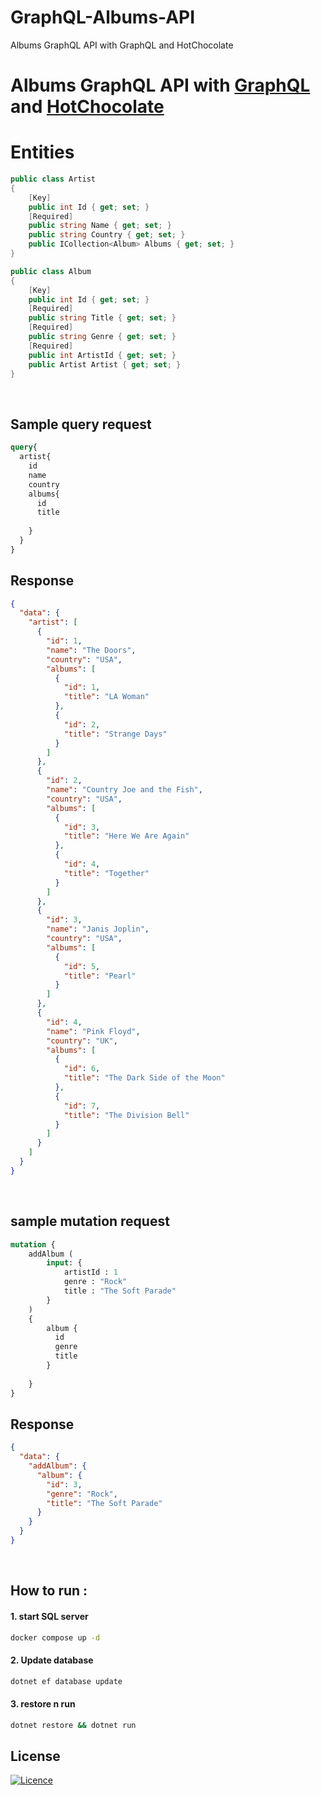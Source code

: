 # GraphQL-Albums-API
Albums GraphQL API with GraphQL and HotChocolate 

# Albums GraphQL API with [GraphQL](https://github.com/graphql-dotnet/graphql-dotnet) and [HotChocolate](https://github.com/ChilliCream/hotchocolate)


# Entities
```c#
public class Artist
{
    [Key]
    public int Id { get; set; }
    [Required]
    public string Name { get; set; }
    public string Country { get; set; }
    public ICollection<Album> Albums { get; set; }
}
```

```c#
public class Album
{
    [Key]
    public int Id { get; set; }
    [Required]
    public string Title { get; set; }
    [Required]
    public string Genre { get; set; }
    [Required]
    public int ArtistId { get; set; }
    public Artist Artist { get; set; }
}
```
<br/>

## Sample query request
```graphql
query{
  artist{
    id
    name
    country
    albums{
      id
      title
      
    }
  }
}
```
## Response 
```json
{
  "data": {
    "artist": [
      {
        "id": 1,
        "name": "The Doors",
        "country": "USA",
        "albums": [
          {
            "id": 1,
            "title": "LA Woman"
          },
          {
            "id": 2,
            "title": "Strange Days"
          }
        ]
      },
      {
        "id": 2,
        "name": "Country Joe and the Fish",
        "country": "USA",
        "albums": [
          {
            "id": 3,
            "title": "Here We Are Again"
          },
          {
            "id": 4,
            "title": "Together"
          }
        ]
      },
      {
        "id": 3,
        "name": "Janis Joplin",
        "country": "USA",
        "albums": [
          {
            "id": 5,
            "title": "Pearl"
          }
        ]
      },
      {
        "id": 4,
        "name": "Pink Floyd",
        "country": "UK",
        "albums": [
          {
            "id": 6,
            "title": "The Dark Side of the Moon"
          },
          {
            "id": 7,
            "title": "The Division Bell"
          }
        ]
      }
    ]
  }
}
```

<br/>

## sample mutation request
```graphql
mutation {
    addAlbum (
        input: {
            artistId : 1
            genre : "Rock"
            title : "The Soft Parade"
        }
    )
    {
        album {
          id
          genre  
          title
        }
        
    }
}
```
## Response 

```json
{
  "data": {
    "addAlbum": {
      "album": {
        "id": 3,
        "genre": "Rock",
        "title": "The Soft Parade"
      }
    }
  }
}
```
<br/>

## How to run : 
#### 1. start SQL server 
```bash
docker compose up -d 
```
#### 2. Update database
```bash
dotnet ef database update
```
#### 3. restore n run
```bash 
dotnet restore && dotnet run
```

## License

[![Licence](https://img.shields.io/github/license/Ileriayo/markdown-badges?style=for-the-badge)](./LICENSE)


